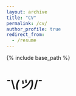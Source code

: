 ```yaml
---
layout: archive
title: "CV"
permalink: /cv/
author_profile: true
redirect_from:
  - /resume
---
```


{% include base_path %}

¯\\_(ツ)_/¯
======